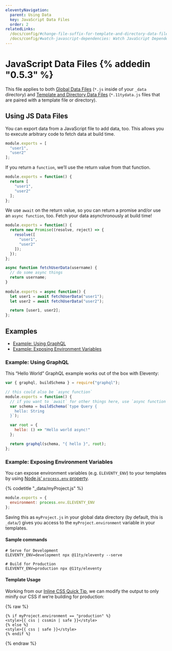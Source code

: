 ```yaml
---
eleventyNavigation:
  parent: Using Data
  key: JavaScript Data Files
  order: 2
relatedLinks:
  /docs/config/#change-file-suffix-for-template-and-directory-data-files: Change the file suffix `.11tydata` for Template/Directory data files
  /docs/config/#watch-javascript-dependencies: Watch JavaScript Dependencies
---
```

# JavaScript Data Files {% addedin "0.5.3" %}

This file applies to both [Global Data Files](/docs/data-global/) (`*.js` inside of your `_data` directory) and [Template and Directory Data Files](/docs/data-template-dir/) (`*.11tydata.js` files that are paired with a template file or directory).

## Using JS Data Files

You can export data from a JavaScript file to add data, too. This allows you to execute arbitrary code to fetch data at build time.

```js
module.exports = [
  "user1",
  "user2"
];
```

If you return a `function`, we’ll use the return value from that function.

```js
module.exports = function() {
  return [
    "user1",
    "user2"
  ];
};
```

We use `await` on the return value, so you can return a promise and/or use an `async function`, too. Fetch your data asynchronously at build time!

```js
module.exports = function() {
  return new Promise((resolve, reject) => {
    resolve([
      "user1",
      "user2"
    ]);
  });
};
```

```js
async function fetchUserData(username) {
  // do some async things
  return username;
}
 
module.exports = async function() {
  let user1 = await fetchUserData("user1");
  let user2 = await fetchUserData("user2");

  return [user1, user2];
};
```

## Examples

- [Example: Using GraphQL](#example-using-graphql)
- [Example: Exposing Environment Variables](#example-exposing-environment-variables)

### Example: Using GraphQL

This “Hello World” GraphQL example works out of the box with Eleventy:

```js
var { graphql, buildSchema } = require("graphql");

// this could also be `async function`
module.exports = function() {
  // if you want to `await` for other things here, use `async function`
  var schema = buildSchema(`type Query {
    hello: String
  }`);

  var root = {
    hello: () => "Hello world async!"
  };

  return graphql(schema, "{ hello }", root);
};
```

### Example: Exposing Environment Variables

You can expose environment variables (e.g. `ELEVENTY_ENV`) to your templates by using [Node.js’ `process.env` property](https://nodejs.org/api/process.html#process_process_env).

{% codetitle "_data/myProject.js" %}

```js
module.exports = {
  environment: process.env.ELEVENTY_ENV
};
```

Saving this as `myProject.js` in your global data directory (by default, this is `_data/`) gives you access to the `myProject.environment` variable in your templates.

#### Sample commands

```
# Serve for Development
ELEVENTY_ENV=development npx @11ty/eleventy --serve

# Build for Production
ELEVENTY_ENV=production npx @11ty/eleventy
```

#### Template Usage

Working from our [Inline CSS Quick Tip](/docs/quicktips/inline-css/), we can modify the output to only minify our CSS if we’re building for production:

{% raw %}
```
{% if myProject.environment == "production" %}
<style>{{ css | cssmin | safe }}</style>
{% else %}
<style>{{ css | safe }}</style>
{% endif %}
```
{% endraw %}